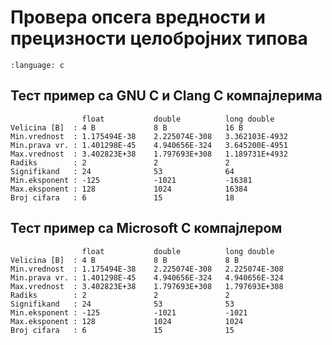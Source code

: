 # Провера опсега вредности и прецизности целобројних типова

```{literalinclude} code/floatlimits.c
:language: c
```

## Тест пример са GNU C и Clang C компајлерима

```text
                float           double          long double
Velicina [B]  : 4 B             8 B             16 B
Min.vrednost  : 1.175494E-38    2.225074E-308   3.362103E-4932
Min.prava vr. : 1.401298E-45    4.940656E-324   3.645200E-4951
Max.vrednost  : 3.402823E+38    1.797693E+308   1.189731E+4932
Radiks        : 2               2               2
Signifikand   : 24              53              64
Min.eksponent : -125            -1021           -16381
Max.eksponent : 128             1024            16384
Broj cifara   : 6               15              18
```

## Тест пример са Microsoft C компајлером

```text
                float           double          long double
Velicina [B]  : 4 B             8 B             8 B
Min.vrednost  : 1.175494E-38    2.225074E-308   2.225074E-308
Min.prava vr. : 1.401298E-45    4.940656E-324   4.940656E-324
Max.vrednost  : 3.402823E+38    1.797693E+308   1.797693E+308
Radiks        : 2               2               2
Signifikand   : 24              53              53
Min.eksponent : -125            -1021           -1021
Max.eksponent : 128             1024            1024
Broj cifara   : 6               15              15
```
